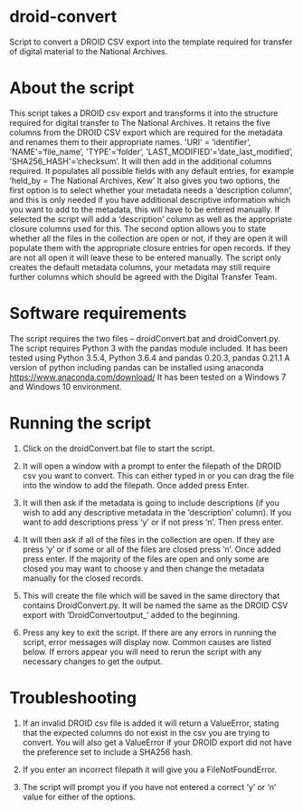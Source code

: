 # droid-convert
Script to convert a DROID CSV export into the template required for transfer of digital material to the National Archives.
# About the script
This script takes a DROID csv export and transforms it into the structure required for digital transfer to The National Archives. 
It retains the five columns from the DROID CSV export which are required for the metadata and renames them to their appropriate names. 'URI' = ‘identifier’,  'NAME'=‘file_name’, 'TYPE'=’folder‘, 'LAST_MODIFIED'=’date_last_modified’, 'SHA256_HASH'=’checksum’.
It will then add in the additional columns required. It populates all possible fields with any default entries, for example ‘held_by = The National Archives, Kew’
It also gives you two options, the first option is to select whether your metadata needs a ‘description column’, and this is only needed if you have additional descriptive information which you want to add to the metadata, this will have to be entered manually. If selected the script will add a ‘description’ column as well as the appropriate closure columns used for this. 
The second option allows you to state whether all the files in the collection are open or not, if they are open it will populate them with the appropriate closure entries for open records. If they are not all open it will leave these to be entered manually.
The script only creates the default metadata columns, your metadata may still require further columns which should be agreed with the Digital Transfer Team.
# Software requirements
The script requires the two files – droidConvert.bat and droidConvert.py.
The script requires Python 3 with the pandas module included. It has been tested using Python 3.5.4, Python 3.6.4 and pandas 0.20.3, pandas 0.21.1
A version of python including pandas can be installed using anaconda https://www.anaconda.com/download/
It has been tested on a Windows 7 and Windows 10 environment.
# Running the script
1.	Click on the droidConvert.bat file to start the script.

2.	It will open a window with a prompt to enter the filepath of the DROID csv you want to convert. This can either typed in or you can drag the file into the window to add the filepath. Once added press Enter. 

3.	It will then ask if the metadata is going to include descriptions (if you wish to add any descriptive metadata in the ‘description’ column). If you want to add descriptions press ‘y’ or if not press ‘n’. Then press enter.

4.	It will then ask if all of the files in the collection are open. If they are press ‘y’ or if some or all of the files are closed press ‘n’. Once added press enter. If the majority of the files are open and only some are closed you may want to choose y and then change the metadata manually for the closed records.

5.	This will create the file which will be saved in the same directory that contains DroidConvert.py. It will be named the same as the DROID CSV export with ‘DroidConvertoutput_’ added to the beginning. 
 

6.	Press any key to exit the script. If there are any errors in running the script, error messages will display now. Common causes are listed below. If errors appear you will need to rerun the script with any necessary changes to get the output.
# Troubleshooting
1.	If an invalid DROID csv file is added it will return a ValueError, stating that the expected columns do not exist in the csv you are trying to convert. You will also get a ValueError if your DROID export did not have the preference set to include a SHA256 hash.  

2.	If you enter an incorrect filepath it will give you a FileNotFoundError.  

3.	The script will prompt you if you have not entered a correct ‘y’ or ‘n’ value for either of the options.  











